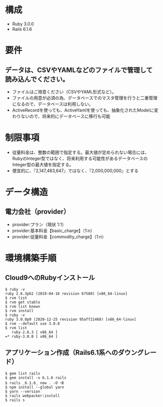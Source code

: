 # 構成
- Ruby 3.0.0
- Rails 6.1.6

# 要件
## データは、CSVやYAMLなどのファイルで管理して読み込んでください。
- ファイルはご用意ください（CSVやYAML形式など）。
- ファイルの用意が必須の為、データベースでのマスタ管理を行うと二重管理になるので、データベースは利用しない。
- ActiveRecordを使っても、ActiveYamlを使っても、抽象化されたModelに変わりないので、将来的にデータベースに移行も可能

# 制限事項
- 従量料金は、整数の範囲で指定する。最大値が定められない場合には、RubyのInteger型ではなく、将来利用する可能性があるデータベースのInteger型の最大値を指定する。
- 便宜的に、『2,147,483,647』ではなく、『2,000,000,000』とする

# データ構造
## 電力会社（provider）
- provider:プラン（現状 1:1）
- provider:基本料金【basic_charge】（1:n）
- provider:従量料金【commodity_charge】（1:n）

# 環境構築手順
## Cloud9へのRubyインストール

```
$ ruby -v
ruby 2.6.3p62 (2019-04-16 revision 67580) [x86_64-linux]
$ rvm list
$ rvm get stable
$ rvm list known
$ rvm install
$ ruby -v
ruby 3.0.0p0 (2020-12-25 revision 95aff21468) [x86_64-linux]
$ rvm --default use 3.0.0
$ rvm list
   ruby-2.6.3 [ x86_64 ]
=* ruby-3.0.0 [ x86_64 ]
```

## アプリケーション作成（Rails6.1系へのダウングレード）

```
$ gem list rails
$ gem install -v 6.1.6 rails
$ rails _6.1.6_ new . -O ｰB
$ npm install --global yarn
$ yarn --version
$ rails webpacker:install
$ rails s
```